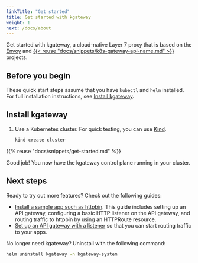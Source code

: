 ```yaml
---
linkTitle: "Get started"
title: Get started with kgateway
weight: 1
next: /docs/about
---
```


Get started with kgateway, a cloud-native Layer 7 proxy that is based on the [Envoy](https://www.envoyproxy.io/) and [{{< reuse "docs/snippets/k8s-gateway-api-name.md" >}}](https://gateway-api.sigs.k8s.io/) projects.

<!--metadata
test:
  - oss-glooctl
  - oss-helm
  - enterprise-glooctl
  - enterprise-helm
-->

## Before you begin

These quick start steps assume that you have `kubectl` and `helm` installed. For full installation instructions, see [Install kgateway](/docs/operations/install).

## Install kgateway

1. Use a Kubernetes cluster. For quick testing, you can use [Kind](https://kind.sigs.k8s.io/).

   ```sh {id="my-special-id"}
   kind create cluster
   ```

{{% reuse "docs/snippets/get-started.md" %}}

Good job! You now have the kgateway control plane running in your cluster.

## Next steps

Ready to try out more features? Check out the following guides:

- [Install a sample app such as httpbin](/docs/operations/sample-app/). This guide includes setting up an API gateway, configuring a basic HTTP listener on the API gateway, and routing traffic to httpbin by using an HTTPRoute resource.
- [Set up an API gateway with a listener](/docs/setup/listeners/) so that you can start routing traffic to your apps.

No longer need kgateway? Uninstall with the following command:

```sh {id="no-test"}
helm uninstall kgateway -n kgateway-system
```
